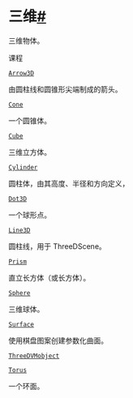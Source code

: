 # 三维[#](#module-manim.mobject.three_d.three_dimensions "此标题的固定链接")

三维物体。

课程

[`Arrow3D`](manim.mobject.three_d.three_dimensions.Arrow3D.html#manim.mobject.three_d.three_dimensions.Arrow3D "manim.mobject. Three_d. Three_dimensions.Arrow3D")

由圆柱线和圆锥形尖端制成的箭头。

[`Cone`](manim.mobject.three_d.three_dimensions.Cone.html#manim.mobject.three_d.three_dimensions.Cone "manim.mobject. Three_d. Three_dimensions.Cone")

一个圆锥体。

[`Cube`](manim.mobject.three_d.three_dimensions.Cube.html#manim.mobject.three_d.three_dimensions.Cube "manim.mobject. Three_d. Three_dimensions.Cube")

三维立方体。

[`Cylinder`](manim.mobject.three_d.three_dimensions.Cylinder.html#manim.mobject.three_d.three_dimensions.Cylinder "manim.mobject. Three_d. Three_dimensions.Cylinder")

圆柱体，由其高度、半径和方向定义，

[`Dot3D`](manim.mobject.three_d.three_dimensions.Dot3D.html#manim.mobject.three_d.three_dimensions.Dot3D "manim.mobject. Three_d. Three_dimensions.Dot3D")

一个球形点。

[`Line3D`](manim.mobject.three_d.three_dimensions.Line3D.html#manim.mobject.three_d.three_dimensions.Line3D "manim.mobject. Three_d. Three_dimensions.Line3D")

圆柱线，用于 ThreeDScene。

[`Prism`](manim.mobject.three_d.three_dimensions.Prism.html#manim.mobject.three_d.three_dimensions.Prism "manim.mobject. Three_d. Three_dimensions.Prism")

直立长方体（或长方体）。

[`Sphere`](manim.mobject.three_d.three_dimensions.Sphere.html#manim.mobject.three_d.three_dimensions.Sphere "manim.mobject. Three_d. Three_dimensions.Sphere")

三维球体。

[`Surface`](manim.mobject.three_d.three_dimensions.Surface.html#manim.mobject.three_d.three_dimensions.Surface "manim.mobject. Three_d. Three_dimensions.Surface")

使用棋盘图案创建参数化曲面。

[`ThreeDVMobject`](manim.mobject.three_d.three_dimensions.ThreeDVMobject.html#manim.mobject.three_d.three_dimensions.ThreeDVMobject "manim.mobject. Three_d. Three_dimensions.ThreeDVMobject")

[`Torus`](manim.mobject.three_d.three_dimensions.Torus.html#manim.mobject.three_d.three_dimensions.Torus "manim.mobject. Three_d. Three_dimensions.Torus")

一个环面。
